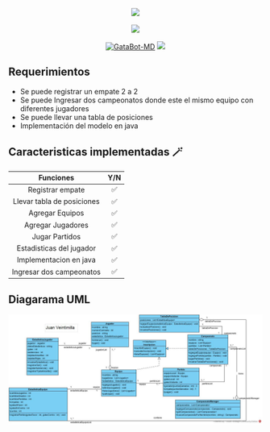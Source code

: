 <p align="center"> 
<img src="http://readme-typing-svg.herokuapp.com?font=mono&size=25&duration=4000&color=F7B11B&center=falso&vCenter=falso&lines=Campeonato+de+Deportes+⚽" height="90px"></a> 
</p>
<p align="center">
<img src="https://wallpapers.com/images/hd/fifa-world-cup-2022-gold-trophy-khnlyjfes0unyk6f.jpg" width="500"/>
</p>
<p align="center">
<a href="#"><img title="GataBot-MD" src="https://img.shields.io/badge/Orientado especificamente para fútbol ⚽ -red?colorA=%255ff0000&colorB=F7B11B&style=for-the-badge"></a> 
<img src="https://i.pinimg.com/originals/a1/07/00/a1070006fe17a60b4115c5014f9d635d.gif" height="28px">
</p> 

## Requerimientos

- Se puede registrar un empate 2 a 2 
- Se puede Ingresar dos campeonatos donde este el mismo equipo con diferentes jugadores
- Se puede llevar una tabla de posiciones
- Implementación del modelo en java

## Caracteristicas implementadas 🪄

| Funciones | Y/N |
| :--------------------: | :---: |
| Registrar empate | ✅ |
| Llevar tabla de posiciones | ✅ |
| Agregar Equipos | ✅ |
| Agregar Jugadores |  ✅ |
| Jugar Partidos|  ✅ |
| Estadisticas del jugador | ✅ |
| Implementacion en java | ✅|
| Ingresar dos campeonatos | ✅|

## Diagarama UML

<img src="https://raw.githubusercontent.com/Diego162306/Campeonato-Deporte/main/Cmpeonato%20futbol.jpg" >
